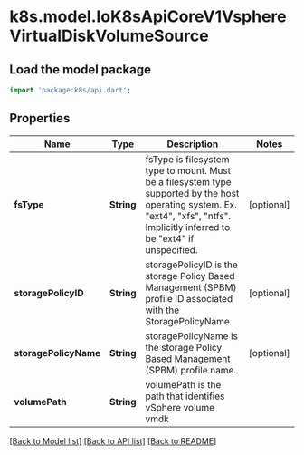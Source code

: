 # k8s.model.IoK8sApiCoreV1VsphereVirtualDiskVolumeSource

## Load the model package
```dart
import 'package:k8s/api.dart';
```

## Properties
Name | Type | Description | Notes
------------ | ------------- | ------------- | -------------
**fsType** | **String** | fsType is filesystem type to mount. Must be a filesystem type supported by the host operating system. Ex. \"ext4\", \"xfs\", \"ntfs\". Implicitly inferred to be \"ext4\" if unspecified. | [optional] 
**storagePolicyID** | **String** | storagePolicyID is the storage Policy Based Management (SPBM) profile ID associated with the StoragePolicyName. | [optional] 
**storagePolicyName** | **String** | storagePolicyName is the storage Policy Based Management (SPBM) profile name. | [optional] 
**volumePath** | **String** | volumePath is the path that identifies vSphere volume vmdk | 

[[Back to Model list]](../README.md#documentation-for-models) [[Back to API list]](../README.md#documentation-for-api-endpoints) [[Back to README]](../README.md)


